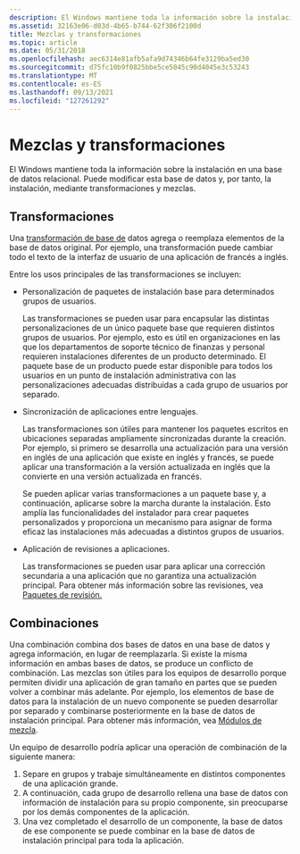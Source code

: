```yaml
---
description: El Windows mantiene toda la información sobre la instalación en una base de datos relacional. Puede modificar esta base de datos y, por tanto, la instalación, mediante transformaciones y mezclas.
ms.assetid: 32163e06-d03d-4b65-b744-62f306f2100d
title: Mezclas y transformaciones
ms.topic: article
ms.date: 05/31/2018
ms.openlocfilehash: aec6314e81afb5afa9d74346b64fe3129ba5ed30
ms.sourcegitcommit: d75fc10b9f0825bbe5ce5045c90d4045e3c53243
ms.translationtype: MT
ms.contentlocale: es-ES
ms.lasthandoff: 09/13/2021
ms.locfileid: "127261292"
---
```

# <a name="merges-and-transforms"></a>Mezclas y transformaciones

El Windows mantiene toda la información sobre la instalación en una base de datos relacional. Puede modificar esta base de datos y, por tanto, la instalación, mediante transformaciones y mezclas.

## <a name="transforms"></a>Transformaciones

Una [transformación de base de](database-transforms.md) datos agrega o reemplaza elementos de la base de datos original. Por ejemplo, una transformación puede cambiar todo el texto de la interfaz de usuario de una aplicación de francés a inglés.

Entre los usos principales de las transformaciones se incluyen:

-   Personalización de paquetes de instalación base para determinados grupos de usuarios.

    Las transformaciones se pueden usar para encapsular las distintas personalizaciones de un único paquete base que requieren distintos grupos de usuarios. Por ejemplo, esto es útil en organizaciones en las que los departamentos de soporte técnico de finanzas y personal requieren instalaciones diferentes de un producto determinado. El paquete base de un producto puede estar disponible para todos los usuarios en un punto de instalación administrativa con las personalizaciones adecuadas distribuidas a cada grupo de usuarios por separado.

-   Sincronización de aplicaciones entre lenguajes.

    Las transformaciones son útiles para mantener los paquetes escritos en ubicaciones separadas ampliamente sincronizadas durante la creación. Por ejemplo, si primero se desarrolla una actualización para una versión en inglés de una aplicación que existe en inglés y francés, se puede aplicar una transformación a la versión actualizada en inglés que la convierte en una versión actualizada en francés.

    Se pueden aplicar varias transformaciones a un paquete base y, a continuación, aplicarse sobre la marcha durante la instalación. Esto amplía las funcionalidades del instalador para crear paquetes personalizados y proporciona un mecanismo para asignar de forma eficaz las instalaciones más adecuadas a distintos grupos de usuarios.

-   Aplicación de revisiones a aplicaciones.

    Las transformaciones se pueden usar para aplicar una corrección secundaria a una aplicación que no garantiza una actualización principal. Para obtener más información sobre las revisiones, vea [Paquetes de revisión.](patch-packages.md)

## <a name="merges"></a>Combinaciones

Una combinación combina dos bases de datos en una base de datos y agrega información, en lugar de reemplazarla. Si existe la misma información en ambas bases de datos, se produce un conflicto de combinación. Las mezclas son útiles para los equipos de desarrollo porque permiten dividir una aplicación de gran tamaño en partes que se pueden volver a combinar más adelante. Por ejemplo, los elementos de base de datos para la instalación de un nuevo componente se pueden desarrollar por separado y combinarse posteriormente en la base de datos de instalación principal. Para obtener más información, vea [Módulos de mezcla](merge-modules.md).

Un equipo de desarrollo podría aplicar una operación de combinación de la siguiente manera:

1.  Separe en grupos y trabaje simultáneamente en distintos componentes de una aplicación grande.
2.  A continuación, cada grupo de desarrollo rellena una base de datos con información de instalación para su propio componente, sin preocuparse por los demás componentes de la aplicación.
3.  Una vez completado el desarrollo de un componente, la base de datos de ese componente se puede combinar en la base de datos de instalación principal para toda la aplicación.

 

 



